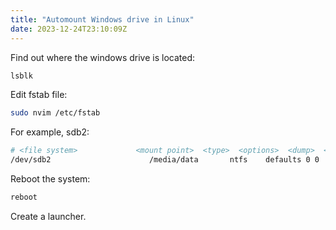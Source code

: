 ```yaml
---
title: "Automount Windows drive in Linux"
date: 2023-12-24T23:10:09Z
---
```


Find out where the windows drive is located:
```bash
lsblk
```

Edit fstab file:
```bash
sudo nvim /etc/fstab
```

For example, sdb2:
```bash
# <file system>             <mount point>  <type>  <options>  <dump>  <pass>```
/dev/sdb2                      /media/data       ntfs    defaults 0 0

```

Reboot the system:
```bash
reboot
```

Create a launcher.
